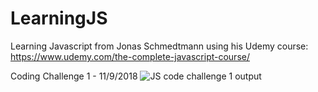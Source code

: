 # LearningJS

Learning Javascript from  Jonas Schmedtmann using his Udemy course: https://www.udemy.com/the-complete-javascript-course/


Coding Challenge 1 - 11/9/2018
![JS code challenge 1 output](https://user-images.githubusercontent.com/7680427/48294792-6d22ca00-e43b-11e8-8347-c21c4d65b042.JPG)


